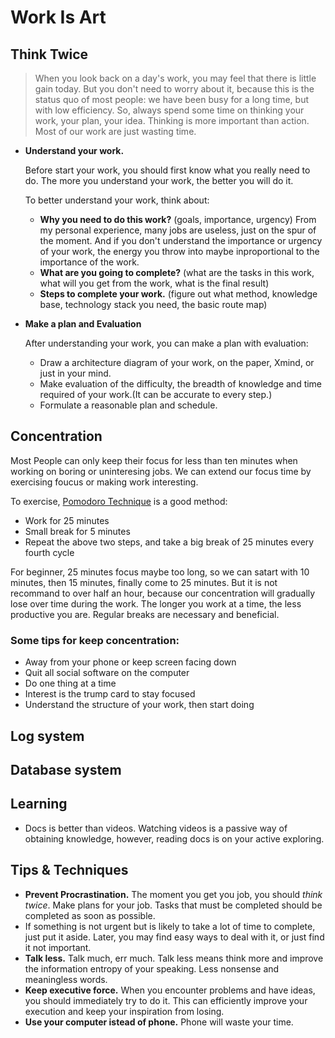 # Work Is Art

## Think Twice 

> When you look back on a day's work, you may feel that there is little gain today. But you don't need to worry about it, because this is the status quo of most people: we have been busy for a long time, but with low efficiency. So, always spend some time on thinking your work, your plan, your idea. Thinking is more important than action. Most of our work are just wasting time.

- **Understand your work.** 

    Before start your work, you should first know what you really need to do. The more you understand your work, the better you will do it.
    
    To better understand your work, think about:
    - **Why you need to do this work?** (goals, importance, urgency) From my personal experience, many jobs are useless, just on the spur of the moment. And if you don't understand the importance or urgency of your work, the energy you throw into maybe inproportional to the importance of the work. 
    - **What are you going to complete?** (what are the tasks in this work, what will you get from the work, what is the final result)
    - **Steps to complete your work.** (figure out what method, knowledge base, technology stack you need, the basic route map)

- **Make a plan and Evaluation**
    
    After understanding your work, you can make a plan with evaluation:
    - Draw a architecture diagram of your work, on the paper, Xmind, or just in your mind.
    - Make evaluation of the difficulty, the breadth of knowledge and time required of your work.(It can be accurate to every step.)
    - Formulate a reasonable plan and schedule.


## Concentration
Most People can only keep their focus for less than ten minutes when working on boring or uninteresing jobs. We can extend our focus time by exercising foucus or making work interesting.

To exercise, [Pomodoro Technique](https://en.wikipedia.org/wiki/Pomodoro_Technique) is a good method:
- Work for 25 minutes
- Small break for 5 minutes
- Repeat the above two steps, and take a big break of 25 minutes every fourth cycle

For beginner, 25 minutes focus maybe too long, so we can satart with 10 minutes, then 15 minutes, finally come to 25 minutes. But it is not recommand to over half an hour, because our concentration will gradually lose over time during the work. The longer you work at a time, the less productive you are. Regular breaks are necessary and beneficial.

### Some tips for keep concentration:
- Away from your phone or keep screen facing down
- Quit all social software on the computer
- Do one thing at a time
- Interest is the trump card to stay focused
- Understand the structure of your work, then start doing


## Log system
## Database system
## Learning 
- Docs is better than videos. Watching videos is a passive way of obtaining knowledge, however, reading docs is on your active exploring.

## Tips & Techniques
- **Prevent Procrastination.** The moment you get you job, you should *think twice*. Make plans for your job. Tasks that must be completed should be completed as soon as possible.
- If something is not urgent but is likely to take a lot of time to complete, just put it aside. Later, you may find easy ways to deal with it, or just find it not important. 
- **Talk less.** Talk much, err much. Talk less means think more and improve the information entropy of your speaking. Less nonsense and meaningless words. 
- **Keep executive force.** When you encounter problems and have ideas, you should immediately try to do it. This can efficiently improve your execution and keep your inspiration from losing.
- **Use your computer istead of phone.** Phone will waste your time.
